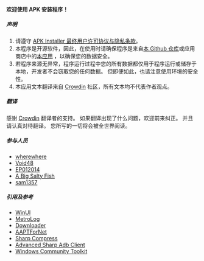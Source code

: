 #### 欢迎使用 APK 安装程序！

##### 声明
1. 请遵守 [APK Installer 最终用户许可协议与隐私条款](https://github.com/Paving-Base/APK-Installer/blob/main/Privacy.md)。
2. 本程序是开源软件，因此，在使用时请确保程序是来自[本 Github 仓库](https://github.com/Paving-Base/APK-Installer)或应用商店中的[本应用](https://apps.microsoft.com/store/detail/9P2JFQ43FPPG) ，以确保您的数据安全。
3. 若程序来源无异常，程序运行过程中您的所有数据都仅用于程序运行或储存于本地，开发者不会窃取您的任何数据。 但即便如此，也请注意使用环境的安全性。
4. 本应用文本翻译来自 [Crowdin](https://crowdin.com/project/APKInstaller "Crowdin") 社区，所有文本均不代表作者观点。

##### 翻译
感谢 [Crowdin](https://crowdin.com/project/APKInstaller "Crowdin") 翻译者的支持。 如果翻译出现了什么问题，欢迎前来纠正。 并且请认真对待翻译。 您所写的一切将会被全世界阅读。

##### 参与人员
- [wherewhere](https://github.com/wherewhere)
- [Void48](https://github.com/Void48)
- [EP012014](https://github.com/EP012014)
- [A Big Salty Fish](https://github.com/bigsaltyfishes)
- [sam1357](https://github.com/sam1357)

##### 引用及参考
- [WinUI](https://github.com/microsoft/microsoft-ui-xaml "WinUI")
- [MetroLog](https://github.com/roubachof/MetroLog "MetroLog")
- [Downloader](https://github.com/bezzad/Downloader "Downloader")
- [AAPTForNet](https://github.com/canheo136/QuickLook.Plugin.ApkViewer "AAPTForNet")
- [Sharp Compress](https://github.com/adamhathcock/sharpcompress "Sharp Compress")
- [Advanced Sharp Adb Client](https://github.com/yungd1plomat/AdvancedSharpAdbClient "Advanced Sharp Adb Client")
- [Windows Community Toolkit](https://github.com/CommunityToolkit/WindowsCommunityToolkit "Windows Community Toolkit")